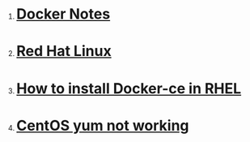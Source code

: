 1. # [Docker Notes](/docker.md)

2. # [Red Hat Linux](/rhcsaGeneral.md)

3. # [How to install Docker-ce in RHEL](/how%20to%20install%20docker-ce%20in%20rhel8.md)

4. # [CentOS yum not working](/CentOS_yum_Fix.md)